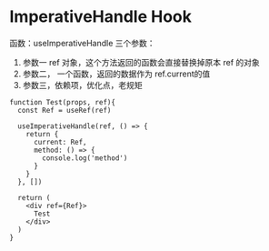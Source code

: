 # ImperativeHandle Hook

函数：useImperativeHandle
三个参数： 
1. 参数一 ref 对象，这个方法返回的函数会直接替换掉原本 ref 的对象
2. 参数二， 一个函数，返回的数据作为 ref.current的值
3. 参数三，依赖项，优化点，老规矩

```
function Test(props, ref){
  const Ref = useRef(ref)

  useImperativeHandle(ref, () => {
    return {
      current: Ref,
      method: () => {
        console.log('method')
      }
    }
  }, [])

  return (
    <div ref={Ref}>
      Test
    </div>
  )
}
```